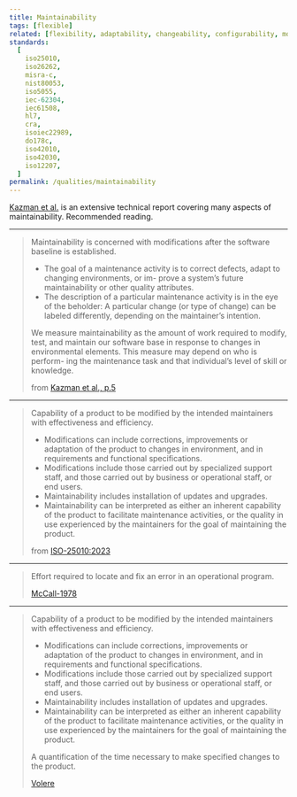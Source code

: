```yaml
---
title: Maintainability
tags: [flexible]
related: [flexibility, adaptability, changeability, configurability, modularity]
standards:
  [
    iso25010,
    iso26262,
    misra-c,
    nist80053,
    iso5055,
    iec-62304,
    iec61508,
    hl7,
    cra,
    isoiec22989,
    do178c,
    iso42010,
    iso42030,
    iso12207,
  ]
permalink: /qualities/maintainability
---
```


[Kazman et al.](/references/#kazman-maintainability) is an extensive technical report covering many aspects of maintainability. Recommended reading.

<hr class="with-no-margin"/>

> Maintainability is concerned with modifications after the software baseline is established.
>
> - The goal of a maintenance activity is to correct defects, adapt to changing environments, or im-
>   prove a system’s future maintainability or other quality attributes.
> - The description of a particular maintenance activity is in the eye of the beholder: A particular
>   change (or type of change) can be labeled differently, depending on the maintainer’s intention.
>
> We measure maintainability as the amount of work required to modify, test, and maintain our software
> base in response to changes in environmental elements. This measure may depend on who is perform-
> ing the maintenance task and that individual’s level of skill or knowledge.
>
> from [Kazman et al., p.5](/references/#kazman-maintainability)

<hr class="with-no-margin"/>

> Capability of a product to be modified by the intended maintainers with effectiveness and efficiency.
>
> - Modifications can include corrections, improvements or adaptation of the product to changes in environment, and in requirements and functional specifications.
> - Modifications include those carried out by specialized support staff, and those carried out by business or operational staff, or end users.
> - Maintainability includes installation of updates and upgrades.
> - Maintainability can be interpreted as either an inherent capability of the product to facilitate maintenance activities, or the quality in use experienced by the maintainers for the goal of maintaining the product.
>
> from [ISO-25010:2023](/references/#iso-25010-2023)

<hr class="with-no-margin"/>

> Effort required to locate and fix an error in an operational program.
>
> [McCall-1978](/references/#mccall)

<hr class="with-no-margin"/>

> Capability of a product to be modified by the intended maintainers with effectiveness and efficiency.
>
> - Modifications can include corrections, improvements or adaptation of the product to changes in environment, and in requirements and functional specifications.
> - Modifications include those carried out by specialized support staff, and those carried out by business or operational staff, or end users.
> - Maintainability includes installation of updates and upgrades.
> - Maintainability can be interpreted as either an inherent capability of the product to facilitate maintenance activities, or the quality in use experienced by the maintainers for the goal of maintaining the product.
>
> A quantification of the time necessary to make specified changes to the product.
>
> [Volere](https://www.volere.org/)
